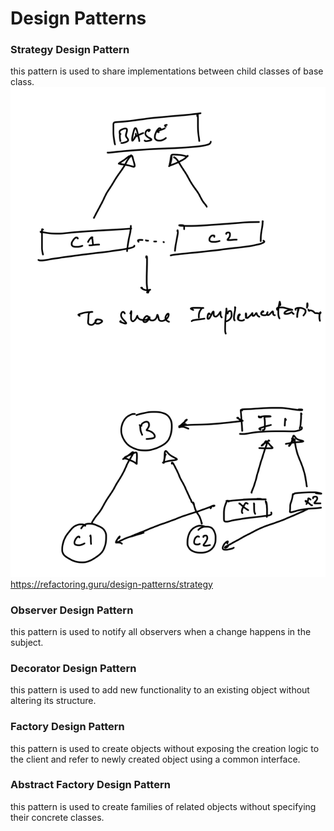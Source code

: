 # Design Patterns

### Strategy Design Pattern
this pattern is used to share implementations between child classes of base class.
![use case](static/strategy/use-case.png)
https://refactoring.guru/design-patterns/strategy


### Observer Design Pattern
this pattern is used to notify all observers when a change happens in the subject.

### Decorator Design Pattern
this pattern is used to add new functionality to an existing object without altering its structure.

### Factory Design Pattern
this pattern is used to create objects without exposing the creation logic to the client and refer to newly created object using a common interface.

### Abstract Factory Design Pattern
this pattern is used to create families of related objects without specifying their concrete classes.